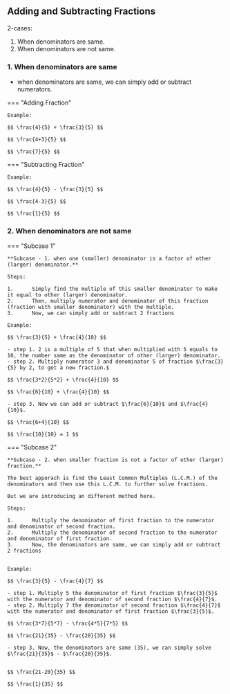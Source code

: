 ## **Adding and Subtracting Fractions**

2-cases:

1. When denominators are same.
2. When denominators are not same. 

### **1. When denominators are same**

-   when denominators are same, we can simply add or subtract numerators. 


=== "Adding Fraction"

    Example:

    $$ \frac{4}{5} + \frac{3}{5} $$

    $$ \frac{4+3}{5} $$
    
    $$ \frac{7}{5} $$

=== "Subtracting Fraction"

    Example:

    $$ \frac{4}{5} - \frac{3}{5} $$
    
    $$ \frac{4-3}{5} $$
    
    $$ \frac{1}{5} $$


### **2. When denominators are not same**

=== "Subcase 1" 
 
 
    **Subcase - 1. when one (smaller) denominator is a factor of other (larger) denominator.**

    Steps:

    1.      Simply find the multiple of this smaller denominator to make it equal to other (larger) denominator. 
    2.      Then, multiply numerator and denominator of this fraction (fraction with smaller denominator) with the multiple.
    3.      Now, we can simply add or subtract 2 fractions 

    Example:

    $$ \frac{3}{5} + \frac{4}{10} $$

    - step 1. 2 is a multiple of 5 that when multiplied with 5 equals to 10, the number same as the denominator of other (larger) denominator.
    - step 2. Multiply numerator 3 and denominator 5 of fraction $\frac{3}{5} by 2, to get a new fraction.$

    $$ \frac{3*2}{5*2} + \frac{4}{10} $$

    $$ \frac{6}{10} + \frac{4}{10} $$

    - step 3. Now we can add or subtract $\frac{6}{10}$ and $\frac{4}{10}$.

    $$ \frac{6+4}{10} $$
    
    $$ \frac{10}{10} = 1 $$


=== "Subcase 2"


    **Subcase - 2. when smaller fraction is not a factor of other (larger) fraction.**

    The best apporach is find the Least Common Multiples (L.C.M.) of the denominators and then use this L.C.M. to further solve fractions. 

    But we are introducing an different method here. 

    Steps:

    1.      Multiply the denominator of first fraction to the numerator and denominator of second fraction.
    2.      Multiply the denominator of second fraction to the numerator and denominator of first fraction.
    3.      Now, the denominators are same, we can simply add or subtract 2 fractions 


    Example:

    $$ \frac{3}{5} - \frac{4}{7} $$

    - step 1. Multiply 5 the denominator of first fraction $\frac{3}{5}$ with the numerator and denominator of second fraction $\frac{4}{7}$.  
    - step 2. Multiply 7 the denominator of second fraction $\frac{4}{7}$ with the numerator and denominator of first fraction $\frac{3}{5}$.  

    $$ \frac{3*7}{5*7} - \frac{4*5}{7*5} $$

    $$ \frac{21}{35} - \frac{20}{35} $$

    - step 3. Now, the denominators are same (35), we can simply solve $\frac{21}{35}$ - $\frac{20}{35}$.


    $$ \frac{21-20}{35} $$

    $$ \frac{1}{35} $$
